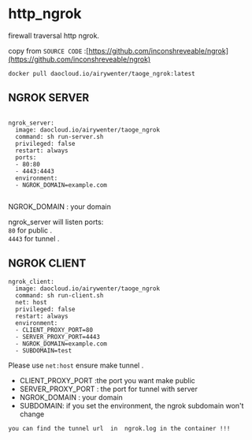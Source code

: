 # http_ngrok

firewall traversal http ngrok.


copy from ```SOURCE CODE``` :[https://github.com/inconshreveable/ngrok](https://github.com/inconshreveable/ngrok)

`docker pull daocloud.io/airywenter/taoge_ngrok:latest`





## NGROK SERVER

```

ngrok_server:
  image: daocloud.io/airywenter/taoge_ngrok
  command: sh run-server.sh
  privileged: false
  restart: always
  ports:
  - 80:80
  - 4443:4443
  environment:
  - NGROK_DOMAIN=example.com


```

NGROK_DOMAIN : your domain

ngrok_server will listen ports:    
`80`  for public .    
`4443` for tunnel  .




## NGROK CLIENT


```
ngrok_client:
  image: daocloud.io/airywenter/taoge_ngrok
  command: sh run-client.sh
  net: host
  privileged: false
  restart: always
  environment:
  - CLIENT_PROXY_PORT=80
  - SERVER_PROXY_PORT=4443
  - NGROK_DOMAIN=example.com 
  - SUBDOMAIN=test

```


Please use `net:host` ensure make tunnel .


- CLIENT_PROXY_PORT :the port you want make public    
- SERVER_PROXY_PORT : the port for tunnel with server    
- NGROK_DOMAIN : your domain    
- SUBDOMAIN: if you set the environment, the ngrok subdomain won't change 

`you can find the tunnel url  in  ngrok.log in the container !!!`




